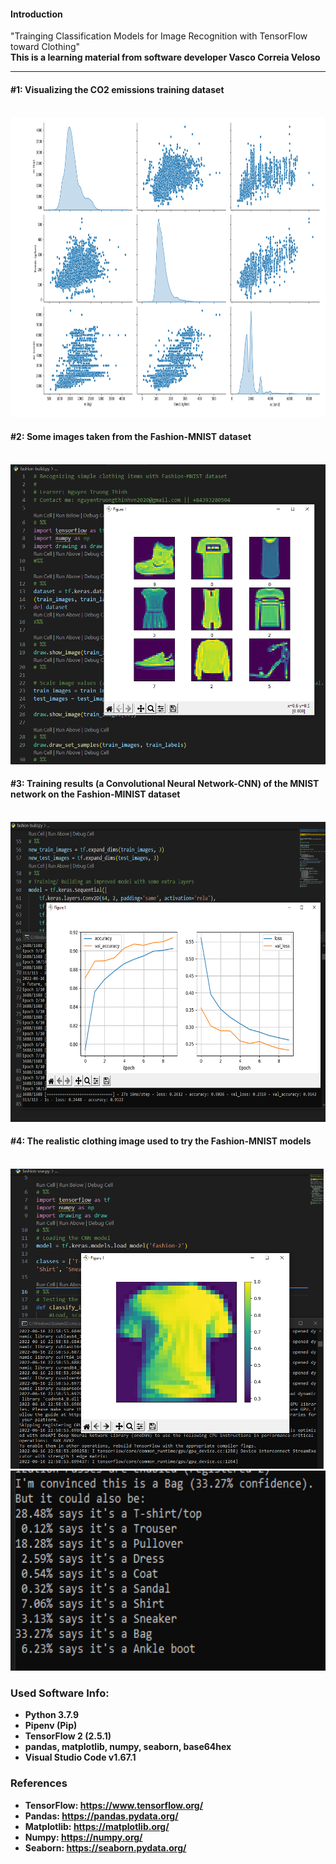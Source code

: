 
#### Introduction
"Trainging Classification Models for Image Recognition with TensorFlow toward Clothing"<br>
<strong>This is a learning material from software developer Vasco Correia Veloso<strong><br>

___
#### #1: Visualizing the CO2 emissions training dataset
<br>
<img src="images/the_co2_emission.png" height="480"/> <br>

#### #2: Some images taken from the Fashion-MNIST dataset
<br>
<img src="images/image_classification.png" height="480"/> <br>

#### #3: Training results (a Convolutional Neural Network-CNN) of the MNIST network on the Fashion-MINIST dataset
<br>
<img src="images/the_training_statistics.png" height="480"/> <br>

#### #4: The realistic clothing image used to try the Fashion-MNIST models
<br>
<img src="images/the_fashionMNIST_shirt.png" height="480"/><br>
<img src="images/output.png" height="320"/><br>

### Used Software Info:
- Python 3.7.9
- Pipenv (Pip)
- TensorFlow 2 (2.5.1)
- pandas, matplotlib, numpy, seaborn, base64hex
- Visual Studio Code v1.67.1

### References
- TensorFlow: https://www.tensorflow.org/
- Pandas: https://pandas.pydata.org/
- Matplotlib: https://matplotlib.org/
- Numpy: https://numpy.org/
- Seaborn: https://seaborn.pydata.org/